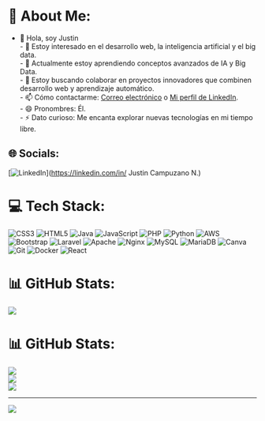 # 💫 About Me:
- 👋 Hola, soy Justin<br>- 👀 Estoy interesado en el desarrollo web, la inteligencia artificial y el big data.<br>- 🌱 Actualmente estoy aprendiendo conceptos avanzados de IA y Big Data.<br>- 💞️ Estoy buscando colaborar en proyectos innovadores que combinen desarrollo web y aprendizaje automático.<br>- 📫 Cómo contactarme: [Correo electrónico](mailto:25justin04@gmail.com) o [Mi perfil de LinkedIn](https://www.linkedin.com/in/justin-campuzano-n-5bbb182a3/).<br>- 😄 Pronombres: Él.<br>- ⚡ Dato curioso: Me encanta explorar nuevas tecnologías en mi tiempo libre.<br>


## 🌐 Socials:
[![LinkedIn](https://img.shields.io/badge/LinkedIn-%230077B5.svg?logo=linkedin&logoColor=white)](https://linkedin.com/in/ Justin Campuzano N.) 

# 💻 Tech Stack:
![CSS3](https://img.shields.io/badge/css3-%231572B6.svg?style=for-the-badge&logo=css3&logoColor=white) ![HTML5](https://img.shields.io/badge/html5-%23E34F26.svg?style=for-the-badge&logo=html5&logoColor=white) ![Java](https://img.shields.io/badge/java-%23ED8B00.svg?style=for-the-badge&logo=openjdk&logoColor=white) ![JavaScript](https://img.shields.io/badge/javascript-%23323330.svg?style=for-the-badge&logo=javascript&logoColor=%23F7DF1E) ![PHP](https://img.shields.io/badge/php-%23777BB4.svg?style=for-the-badge&logo=php&logoColor=white) ![Python](https://img.shields.io/badge/python-3670A0?style=for-the-badge&logo=python&logoColor=ffdd54) ![AWS](https://img.shields.io/badge/AWS-%23FF9900.svg?style=for-the-badge&logo=amazon-aws&logoColor=white) ![Bootstrap](https://img.shields.io/badge/bootstrap-%238511FA.svg?style=for-the-badge&logo=bootstrap&logoColor=white) ![Laravel](https://img.shields.io/badge/laravel-%23FF2D20.svg?style=for-the-badge&logo=laravel&logoColor=white) ![Apache](https://img.shields.io/badge/apache-%23D42029.svg?style=for-the-badge&logo=apache&logoColor=white) ![Nginx](https://img.shields.io/badge/nginx-%23009639.svg?style=for-the-badge&logo=nginx&logoColor=white) ![MySQL](https://img.shields.io/badge/mysql-4479A1.svg?style=for-the-badge&logo=mysql&logoColor=white) ![MariaDB](https://img.shields.io/badge/MariaDB-003545?style=for-the-badge&logo=mariadb&logoColor=white) ![Canva](https://img.shields.io/badge/Canva-%2300C4CC.svg?style=for-the-badge&logo=Canva&logoColor=white) ![Git](https://img.shields.io/badge/git-%23F05033.svg?style=for-the-badge&logo=git&logoColor=white) ![Docker](https://img.shields.io/badge/docker-%230db7ed.svg?style=for-the-badge&logo=docker&logoColor=white) ![React](https://img.shields.io/badge/react-%2320232a.svg?style=for-the-badge&logo=react&logoColor=%2361DAFB)
# 📊 GitHub Stats:
![](https://github-readme-stats.vercel.app/api?username=ElJST&theme=dark&hide_border=false&include_all_commits=false&count_private=false)

# 📊 GitHub Stats:
![](https://github-readme-stats.vercel.app/api?username=ElJST&theme=dark&hide_border=false&include_all_commits=false&count_private=false)<br/>
![](https://github-readme-streak-stats.herokuapp.com/?user=ElJST&theme=dark&hide_border=false)<br/>
![](https://github-readme-stats.vercel.app/api/top-langs/?username=ElJST&theme=dark&hide_border=false&include_all_commits=false&count_private=false&layout=compact)

---
[![](https://visitcount.itsvg.in/api?id=ElJST&icon=0&color=0)](https://visitcount.itsvg.in)

<!-- Proudly created with GPRM ( https://gprm.itsvg.in ) -->


